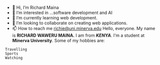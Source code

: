 - 👋 Hi, I’m Richard Maina
- 👀 I’m interested in ...software development and AI
- 🌱 I’m currently learning web development.
- 💞️ I’m looking to collaborate on creating web applications.
- 📫 How to reach me richie@uni.minerva.edu
Hello, everyone. My name is **RICHARD WAWERU MAINA.** I am from ***KENYA***. I'm a student at **Minerva University**.
Some of my hobbies are:
```
Travelling
Sports
Watching
```
